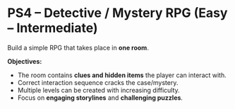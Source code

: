 # PS4 – Detective / Mystery RPG (Easy – Intermediate)

Build a simple RPG that takes place in **one room**.

**Objectives:**

- The room contains **clues and hidden items** the player can interact with.
- Correct interaction sequence cracks the case/mystery.
- Multiple levels can be created with increasing difficulty.
- Focus on **engaging storylines** and **challenging puzzles**.
